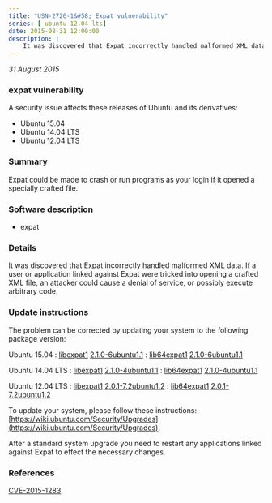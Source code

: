 ```yaml
---
title: "USN-2726-1&#58; Expat vulnerability"
series: [ ubuntu-12.04-lts]
date: 2015-08-31 12:00:00
description: |
    It was discovered that Expat incorrectly handled malformed XML data. If a user or application linked against Expat were tricked into opening a crafted XML file, an attacker could cause a denial of service, or possibly execute arbitrary code. 
--- 
```

 
 

*31 August 2015*

### expat vulnerability

A security issue affects these releases of Ubuntu and its derivatives:

* Ubuntu 15.04
* Ubuntu 14.04 LTS
* Ubuntu 12.04 LTS

### Summary

Expat could be made to crash or run programs as your login if it opened a specially crafted file.

### Software description

* expat 

### Details

It was discovered that Expat incorrectly handled malformed XML data. If a user or application linked against Expat were tricked into opening a crafted XML file, an attacker could cause a denial of service, or possibly execute arbitrary code. 

### Update instructions

The problem can be corrected by updating your system to the following package version:

Ubuntu 15.04
 : [libexpat1](https://launchpad.net/ubuntu/+source/expat) <span> [2.1.0-6ubuntu1.1](https://launchpad.net/ubuntu/+source/expat/2.1.0-6ubuntu1.1) </span> 
 : [lib64expat1](https://launchpad.net/ubuntu/+source/expat) <span> [2.1.0-6ubuntu1.1](https://launchpad.net/ubuntu/+source/expat/2.1.0-6ubuntu1.1) </span> 

Ubuntu 14.04 LTS
 : [libexpat1](https://launchpad.net/ubuntu/+source/expat) <span> [2.1.0-4ubuntu1.1](https://launchpad.net/ubuntu/+source/expat/2.1.0-4ubuntu1.1) </span> 
 : [lib64expat1](https://launchpad.net/ubuntu/+source/expat) <span> [2.1.0-4ubuntu1.1](https://launchpad.net/ubuntu/+source/expat/2.1.0-4ubuntu1.1) </span> 

Ubuntu 12.04 LTS
 : [libexpat1](https://launchpad.net/ubuntu/+source/expat) <span> [2.0.1-7.2ubuntu1.2](https://launchpad.net/ubuntu/+source/expat/2.0.1-7.2ubuntu1.2) </span> 
 : [lib64expat1](https://launchpad.net/ubuntu/+source/expat) <span> [2.0.1-7.2ubuntu1.2](https://launchpad.net/ubuntu/+source/expat/2.0.1-7.2ubuntu1.2) </span> 

To update your system, please follow these instructions: [https://wiki.ubuntu.com/Security/Upgrades](https://wiki.ubuntu.com/Security/Upgrades).

After a standard system upgrade you need to restart any applications linked against Expat to effect the necessary changes. 

### References

 
 [CVE-2015-1283](http://people.ubuntu.com/~ubuntu-security/cve/CVE-2015-1283)
 

